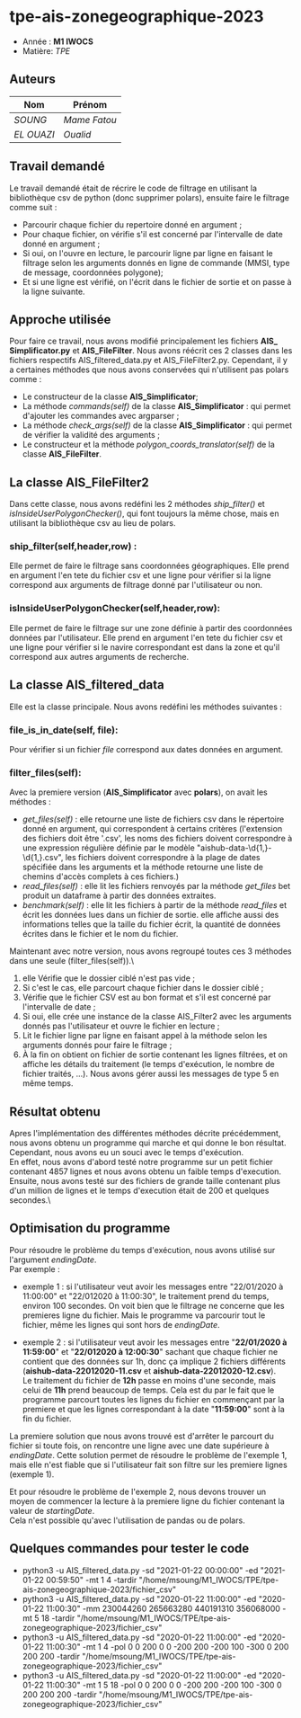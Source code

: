 # tpe-ais-zonegeographique-2023

- Année : **M1 IWOCS**
- Matière: *TPE*

## Auteurs

|Nom| Prénom       |
|--|--------------|
*SOUNG* | *Mame Fatou* |
*EL OUAZI* | *Oualid*      |

## Travail demandé
Le travail demandé était de récrire le code de filtrage en utilisant la bibliothèque csv de python (donc supprimer polars),
ensuite faire le filtrage comme suit : 
- Parcourir chaque fichier du repertoire donné en argument ;
- Pour chaque fichier, on vérifie s'il est concerné par l'intervalle de date donné en argument ;
- Si oui, on l'ouvre en lecture, le parcourir ligne par ligne en faisant le filtrage selon les arguments donnés en ligne de commande 
(MMSI, type de message, coordonnées polygone);
- Et si une ligne est vérifié, on l'écrit dans le fichier de sortie et on passe à la ligne suivante.

## Approche utilisée
Pour faire ce travail, nous avons modifié principalement les fichiers **AIS_ Simplificator.py** et **AIS_FileFilter**.
Nous avons réécrit ces 2 classes dans les fichiers respectifs AIS_filtered_data.py et AIS_FileFilter2.py.
Cependant, il y a certaines méthodes que nous avons conservées qui n'utilisent pas polars comme : 
- Le constructeur de la classe **AIS_Simplificator**;
- La méthode _commands(self)_ de la classe **AIS_Simplificator** : qui permet d'ajouter les commandes avec argparser ;
- La méthode _check_args(self)_ de la classe **AIS_Simplificator** : qui permet de vérifier la validité des arguments ;
- Le constructeur et la méthode _polygon_coords_translator(self)_ de la classe **AIS_FileFilter**.

## La classe AIS_FileFilter2
Dans cette classe, nous avons redéfini les 2 méthodes _ship_filter()_ et _isInsideUserPolygonChecker()_,
qui font toujours la même chose, mais en utilisant la bibliothèque csv au lieu de polars.
### ship_filter(self,header,row) : 
Elle permet de faire le filtrage sans coordonnées géographiques.
Elle prend en argument l'en tete du fichier csv et une ligne pour vérifier si la ligne correspond aux arguments de filtrage donné par l'utilisateur ou non.
### isInsideUserPolygonChecker(self,header,row): 
Elle permet de faire le filtrage sur une zone définie à partir des coordonnées données par l'utilisateur.
Elle prend en argument l'en tete du fichier csv et une ligne pour vérifier si le navire correspondant est dans la zone et qu'il correspond aux autres arguments de recherche.

## La classe AIS_filtered_data
Elle est la classe principale.
Nous avons redéfini les méthodes suivantes : 
### file_is_in_date(self, file):
Pour vérifier si un fichier _file_ correspond aux dates données en argument.
### filter_files(self):
Avec la premiere version (**AIS_Simplificator** avec **polars**), on avait les méthodes :
- _get_files(self)_ : elle retourne une liste de fichiers csv dans le répertoire donné en argument, qui correspondent à certains critères
(l'extension des fichiers doit être '.csv', les noms des fichiers doivent correspondre à une expression régulière définie par le modèle "aishub-data-\d{1,}-\d{1,}.csv",
les fichiers doivent correspondre à la plage de dates spécifiée dans les arguments et la méthode retourne une liste de chemins d'accès complets à ces fichiers.)
- _read_files(self)_ : elle lit les fichiers renvoyés par la méthode _get_files_ bet produit un dataframe à partir des données extraites.
- _benchmark(self)_ : elle lit les fichiers à partir de la méthode _read_files_ et écrit les données lues dans un fichier de sortie.
elle affiche aussi des informations telles que la taille du fichier écrit, la quantité de données écrites dans le fichier et le nom du fichier.

Maintenant avec notre version, nous avons regroupé toutes ces 3 méthodes dans une seule (filter_files(self)).\
1. elle Vérifie que le dossier ciblé n'est pas vide ;
2. Si c'est le cas, elle parcourt chaque fichier dans le dossier ciblé ;
3. Vérifie que le fichier CSV est au bon format et s'il est concerné par l'intervalle de date ;
4. Si oui, elle crée une instance de la classe AIS_Filter2 avec les arguments donnés pas l'utilisateur et ouvre le fichier en lecture ;
5. Lit le fichier ligne par ligne en faisant appel à la méthode selon les arguments donnés pour faire le filtrage ;
6. À la fin on obtient on fichier de sortie contenant les lignes filtrées, et on affiche les détails du traitement
(le temps d'exécution, le nombre de fichier traités, ...).
Nous avons gérer aussi les messages de type 5 en même temps.

## Résultat obtenu
Apres l'implémentation des différentes méthodes décrite précédemment, nous avons obtenu un programme qui marche et qui donne le bon résultat.\
Cependant, nous avons eu un souci avec le temps d'exécution.\
En effet, nous avons d'abord testé notre programme sur un petit fichier contenant 4857 lignes et nous avons obtenu un faible temps d'execution.\
Ensuite, nous avons testé sur des fichiers de grande taille contenant plus d'un million de lignes et le temps d'execution était de 200 et quelques secondes.\

## Optimisation du programme
Pour résoudre le problème du temps d'exécution, nous avons utilisé sur l'argument _endingDate_.\
Par exemple : 
- exemple 1 : si l'utilisateur veut avoir les messages entre "22/01/2020 à 11:00:00" et "22/012020 à 11:00:30",
le traitement prend du temps, environ 100 secondes. On voit bien que le filtrage ne concerne que les premieres ligne du fichier.
Mais le programme va parcourir tout le fichier, même les lignes qui sont hors de _endingDate_.

- exemple 2 : si l'utilisateur veut avoir les messages entre "**22/01/2020 à 11:59:00**" et "**22/012020 à 12:00:30**" sachant que chaque fichier ne contient que des données sur 1h,
donc ça implique 2 fichiers différents (**aishub-data-22012020-11.csv** et **aishub-data-22012020-12.csv**).\
Le traitement du fichier de **12h** passe en moins d'une seconde, mais celui de **11h** prend beaucoup de temps.
Cela est du par le fait que le programme parcourt toutes les lignes du fichier en commençant par la premiere
et que les lignes correspondant à la date "**11:59:00**" sont à la fin du fichier. 

La premiere solution que nous avons trouvé est d'arrêter le parcourt du fichier si toute fois, on rencontre une ligne avec une date supérieure à _endingDate_.
Cette solution permet de résoudre le problème de l'exemple 1, mais elle n'est fiable que si l'utilisateur fait son filtre sur les premiere lignes (exemple 1).

Et pour résoudre le problème de l'exemple 2, nous devons trouver un moyen de commencer la lecture à la premiere ligne du fichier contenant la valeur de _startingDate_.\
Cela n'est possible qu'avec l'utilisation de pandas ou de polars.

## Quelques commandes pour tester le code
- python3 -u AIS_filtered_data.py -sd "2021-01-22 00:00:00" -ed "2021-01-22 00:59:50" -mt 1 4 -tardir "/home/msoung/M1_IWOCS/TPE/tpe-ais-zonegeographique-2023/fichier_csv"
- python3 -u AIS_filtered_data.py -sd "2020-01-22 11:00:00" -ed "2020-01-22 11:00:30" -mm 230044260 265663280 440191310 356068000 -mt 5 18 -tardir "/home/msoung/M1_IWOCS/TPE/tpe-ais-zonegeographique-2023/fichier_csv"
- python3 -u AIS_filtered_data.py -sd "2020-01-22 11:00:00" -ed "2020-01-22 11:00:30" -mt 1 4 -pol 0 0 200 0 0 -200 200 -200 100 -300 0 200 200 200 -tardir "/home/msoung/M1_IWOCS/TPE/tpe-ais-zonegeographique-2023/fichier_csv"
- python3 -u AIS_filtered_data.py -sd "2020-01-22 11:00:00" -ed "2020-01-22 11:00:30" -mt 1 5 18 -pol 0 0 200 0 0 -200 200 -200 100 -300 0 200 200 200 -tardir "/home/msoung/M1_IWOCS/TPE/tpe-ais-zonegeographique-2023/fichier_csv"

